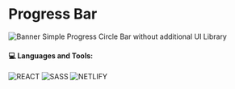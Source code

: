 # Progress Bar
![Banner](https://raw.githubusercontent.com/PeterWorakarn/progress-bar/circle-progress/Slide%20%E2%80%93%20Progress-bar%403x.png)
Simple Progress Circle Bar without additional UI Library

#### 💻 Languages and Tools:
<img alt="REACT" src="https://img.shields.io/badge/React-20232A?style=for-the-badge&logo=react&logoColor=61DAFB"/>  <img alt="SASS" src="https://img.shields.io/badge/Sass-CC6699?style=for-the-badge&logo=sass&logoColor=white"/> <img alt="NETLIFY" src="https://img.shields.io/badge/Netlify-00C7B7?style=for-the-badge&logo=netlify&logoColor=white" /> 